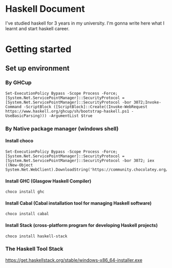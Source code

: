 # Haskell Document
I've studied haskell for 3 years in my university. I'm gonna write here what I learnt and start haskell career.

# Getting started

## Set up environment

### By GHCup
```
Set-ExecutionPolicy Bypass -Scope Process -Force;[System.Net.ServicePointManager]::SecurityProtocol = [System.Net.ServicePointManager]::SecurityProtocol -bor 3072;Invoke-Command -ScriptBlock ([ScriptBlock]::Create((Invoke-WebRequest https://www.haskell.org/ghcup/sh/bootstrap-haskell.ps1 -UseBasicParsing))) -ArgumentList $true
```

### By Native package manager (windows shell)

#### Install choco
```
Set-ExecutionPolicy Bypass -Scope Process -Force; [System.Net.ServicePointManager]::SecurityProtocol = [System.Net.ServicePointManager]::SecurityProtocol -bor 3072; iex ((New-Object System.Net.WebClient).DownloadString('https://community.chocolatey.org/install.ps1'))
```

#### Install GHC (Glasgow Haskell Compiler)
```
choco install ghc
```

#### Install Cabal (Cabal installation tool for managing Haskell software)
```
choco install cabal
```

#### Install Stack (cross-platform program for developing Haskell projects)
```
choco install haskell-stack
```


### The Haskell Tool Stack
https://get.haskellstack.org/stable/windows-x86_64-installer.exe